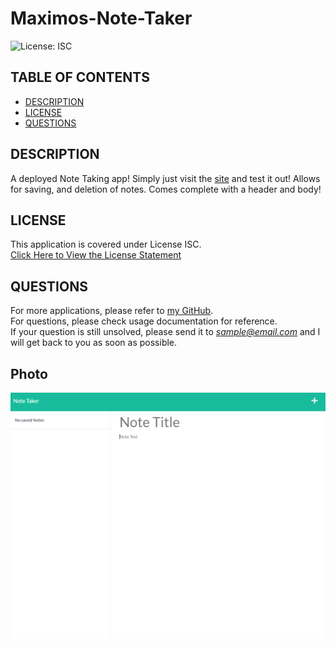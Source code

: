 # Maximos-Note-Taker

![License: ISC](https://img.shields.io/badge/License-ISC-blue.svg)
  
## TABLE OF CONTENTS

- [DESCRIPTION](#description)<br>
- [LICENSE](#license)<br>
- [QUESTIONS](#questions)
  
## DESCRIPTION

A deployed Note Taking app! Simply just visit the [site](https://maximtz13-notetaker.herokuapp.com/) and test it out! Allows for saving, and deletion of notes. Comes complete with a header and body!

    
## LICENSE
 
This application is covered under License ISC.<br>
[Click Here to View the License Statement](https://opensource.org/licenses/ISC)<br>

## QUESTIONS

For more applications, please refer to [my GitHub](https://github.com/maximtz13).<br>
For questions, please check usage documentation for reference.<br>
If your question is still unsolved, please send it to *sample@email.com* and I will get back to you as soon as possible.

## Photo
!["Sample Photo"](./assets/images/Screenshot%20(26).png)